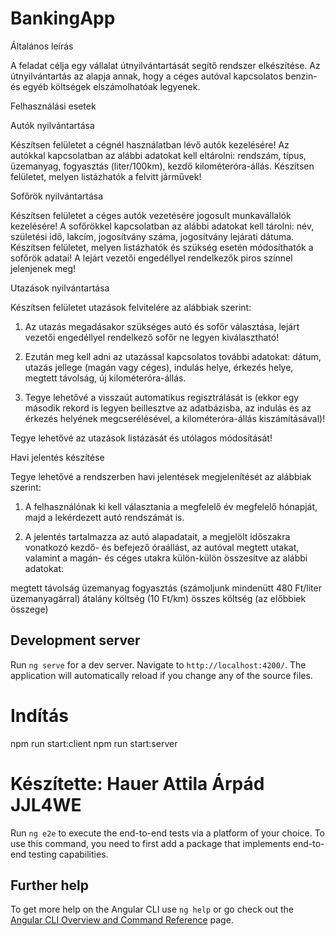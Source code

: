 # BankingApp

Általános leírás

A feladat célja egy vállalat útnyilvántartását segítő rendszer elkészítése. Az útnyilvántartás az alapja annak, hogy a céges autóval kapcsolatos benzin- és egyéb költségek elszámolhatóak legyenek.

Felhasználási esetek

Autók nyilvántartása

Készítsen felületet a cégnél használatban lévő autók kezelésére! Az autókkal kapcsolatban az alábbi adatokat kell eltárolni: rendszám, típus, üzemanyag, fogyasztás (liter/100km), kezdő kilométeróra-állás. Készítsen felületet, melyen listázhatók a felvitt járművek!

Sofőrök nyilvántartása

Készítsen felületet a céges autók vezetésére jogosult munkavállalók kezelésére! A sofőrökkel kapcsolatban az alábbi adatokat kell tárolni: név, születési idő, lakcím, jogosítvány száma, jogosítvány lejárati dátuma. Készítsen felületet, melyen listázhatók és szükség esetén módosíthatók a sofőrök adatai! A lejárt vezetői engedéllyel rendelkezők piros színnel jelenjenek meg!

Utazások nyilvántartása

Készítsen felületet utazások felvitelére az alábbiak szerint:

1. Az utazás megadásakor szükséges autó és sofőr választása, lejárt vezetői engedéllyel rendelkező sofőr ne legyen kiválasztható!

2. Ezután meg kell adni az utazással kapcsolatos további adatokat: dátum, utazás jellege (magán vagy céges), indulás helye, érkezés helye, megtett távolság, új kilométeróra-állás.

3. Tegye lehetővé a visszaút automatikus regisztrálását is (ekkor egy második rekord is legyen beillesztve az adatbázisba, az indulás és az érkezés helyének megcserélésével, a kilométeróra-állás kiszámításával)!

Tegye lehetővé az utazások listázását és utólagos módosítását!

Havi jelentés készítése

Tegye lehetővé a rendszerben havi jelentések megjelenítését az alábbiak szerint:

1. A felhasználónak ki kell választania a megfelelő év megfelelő hónapját, majd a lekérdezett autó rendszámát is.

2. A jelentés tartalmazza az autó alapadatait, a megjelölt időszakra vonatkozó kezdő- és befejező óraállást, az autóval megtett utakat, valamint a magán- és céges utakra külön-külön összesítve az alábbi adatokat:

megtett távolság
üzemanyag fogyasztás (számoljunk mindenütt 480 Ft/liter üzemanyagárral)
átalány költség (10 Ft/km)
összes költség (az előbbiek összege)

## Development server

Run `ng serve` for a dev server. Navigate to `http://localhost:4200/`. The application will automatically reload if you change any of the source files.

# Indítás
npm run start:client 
npm run start:server

# Készítette: Hauer Attila Árpád JJL4WE





Run `ng e2e` to execute the end-to-end tests via a platform of your choice. To use this command, you need to first add a package that implements end-to-end testing capabilities.

## Further help

To get more help on the Angular CLI use `ng help` or go check out the [Angular CLI Overview and Command Reference](https://angular.io/cli) page.
